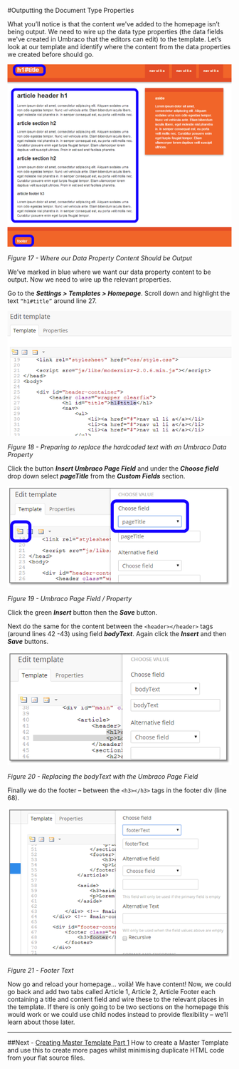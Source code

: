 #Outputting the Document Type Properties

What you’ll notice is that the content we've added to the homepage isn’t being output. We need to wire up the data type properties (the data fields we've created in Umbraco that the editors can edit) to the template.  Let’s look at our template and identify where the content from the data properties we created before should go.  


![Where our Data Properties Content Should be Output](images/figure-17-where-our-data-fields-go.png?raw=true)


*Figure 17 - Where our Data Property Content Should be Output*


We’ve marked in blue where we want our data property content to be output. Now we need to wire up the relevant properties. 


Go to the **_Settings > Templates > Homepage_**. Scroll down and highlight the text `“h1#title”` around line 27. 


![Preparing to replace the hardcoded text with an Umbraco Page Field](images/figure-18-replace-hardcoded-text-with-umbraco-page-field.png?raw=true)


*Figure 18 - Preparing to replace the hardcoded text with an Umbraco Data Property*


Click the button **_Insert Umbraco Page Field_** and under the **_Choose field_** drop down select **_pageTitle_** from the **_Custom Fields_** section. 


![Umbraco Page Field](images/figure-19-umbraco-page-field.png?raw=true)


*Figure 19 - Umbraco Page Field / Property*


Click the green **_Insert_** button then the **_Save_** button.  


Next do the same for the content between the `<header></header>` tags (around lines 42 -43) using field **_bodyText_**.  Again click the **_Insert_** and then **_Save_** buttons. 


![Replacing the bodyText with the Umbraco Page Field](images/figure-20-replace-bodytext-with-page-field.png?raw=true)


*Figure 20 - Replacing the bodyText with the Umbraco Page Field*


Finally we do the footer – between the `<h3></h3>` tags in the footer div (line 68). 

![Replacing the Footer Text with the relevant Umbraco Page Field](images/figure-21-footer-text.png?raw=true)


*Figure 21 - Footer Text*


Now go and reload your homepage... voilà! We have content! Now, we could go back and add two tabs called Article 1, Article 2, Article Footer each containing a title and content field and wire these to the relevant places in the template. If there is only going to be two sections on the homepage this would work or we could use child nodes instead to provide flexibility – we’ll learn about those later. 


---
##Next - [Creating Master Template Part 1](Creating-Master-Template-Part-1.md)
How to create a Master Template and use this to create more pages whilst minimising duplicate HTML code from your flat source files.

